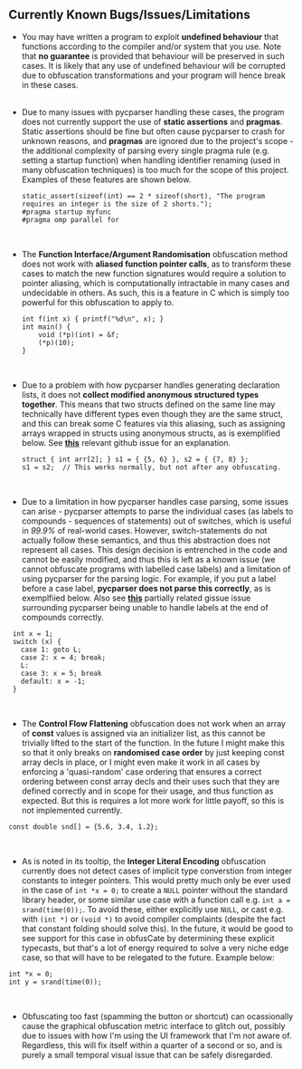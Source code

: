 ## **Currently Known Bugs/Issues/Limitations**
 - You may have written a program to exploit **undefined behaviour** that functions according to the compiler and/or system that you use. Note that **no guarantee** is provided that behaviour will be preserved in such cases. It is likely that any use of undefined behaviour will be corrupted due to obfuscation transformations and your program will hence break in these cases.
<br></br>

 - Due to many issues with pycparser handling these cases, the program does not currently support the use of **static assertions** and **pragmas**. Static assertions should be fine but often cause pycparser to crash for unknown reasons, and **pragmas** are ignored due to the project's scope - the additional complexity of parsing every single pragma rule (e.g. setting a startup function) when handling identifier renaming (used in many obfuscation techniques) is too much for the scope of this project. Examples of these features are shown below.
   ```
   static_assert(sizeof(int) == 2 * sizeof(short), "The program requires an integer is the size of 2 shorts.");
   #pragma startup myfunc
   #pragma omp parallel for
   ```
<br>
   
 - The **Function Interface/Argument Randomisation** obfuscation method does not work with **aliased function pointer calls**, as to transform these cases to match the new function signatures would require a solution to pointer aliasing, which is computationally intractable in many cases and undecidable in others. As such, this is a feature in C which is simply too powerful for this obfuscation to apply to.
   ```
   int f(int x) { printf("%d\n", x); }
   int main() {
       void (*p)(int) = &f;
       (*p)(10);
   }
   ```
<br>

 - Due to a problem with how pycparser handles generating declaration lists, it does not **collect modified anonymous structured types together**. This means that two structs defined on the same line may technically have different types even though they are the same struct, and this can break some C features via this aliasing, such as assigning arrays wrapped in structs using anonymous structs, as is exemplified below. See [**this**](https://github.com/eliben/pycparser/issues/304) relevant github issue for an explanation.
     ```    
     struct { int arr[2]; } s1 = { {5, 6} }, s2 = { {7, 8} };
    s1 = s2;  // This works normally, but not after any obfuscating.
    ```
<br>

 - Due to a limitation in how pycparser handles case parsing, some issues can arise - pycparser attempts to parse the individual cases (as labels to compounds - sequences of statements) out of switches, which is useful in *99.9%* of real-world cases. However, switch-statements do not actually follow these semantics, and thus this abstraction does not represent all cases. This design decision is entrenched in the code and cannot be easily modified, and thus this is left as a known issue (we cannot obfuscate programs with labelled case labels) and a limitation of using pycparser for the parsing logic.  For example, if you put a label before a case label, **pycparser does not parse this correctly**, as is exemplfiied below. Also see [**this**](https://github.com/eliben/pycparser/issues/484) partially related gissue issue surrounding pycparser being unable to handle labels at the end of compounds correctly.  
 ```
  int x = 1;
  switch (x) {
    case 1: goto L;
    case 2: x = 4; break;
    L:
    case 3: x = 5; break
    default: x = -1;
  }
  ``` 
  <br>

 - The **Control Flow Flattening** obfuscation does not work when an array of **const** values is assigned via an initializer list, as this cannot be trivially lifted to the start of the function. In the future I might make this so that it only breaks on **randomised case order** by just keeping const array decls in place, or I might even make it work in all cases by enforcing a 'quasi-random' case ordering that ensures a correct ordering between const array decls and their uses such that they are defined correctly and in scope for their usage, and thus function as expected. But this is requires a lot more work for little payoff, so this is not implemented currently.

 ```
 const double snd[] = {5.6, 3.4, 1.2};
 ```
 <br>

 - As is noted in its tooltip, the **Integer Literal Encoding** obfuscation currently does not detect cases of implicit type converstion from integer constants to integer pointers. This would pretty much only be ever used in the case of `int *x = 0;` to create a `NULL` pointer without the standard library header, or some similar use case with a function call e.g. `int a = srand(time(0));`. To avoid these, either explicitly use `NULL`, or cast e.g. with `(int *)` or `(void *)` to avoid compiler complaints (despite the fact that constant folding should solve this). In the future, it would be good to see support for this case in obfusCate by determining these explicit typecasts, but that's a lot of energy required to solve a very niche edge case, so that will have to be relegated to the future. Example below:
 ```
 int *x = 0;
 int y = srand(time(0));
 ```
 <br>

 - Obfuscating too fast (spamming the button or shortcut) can ocassionally cause the graphical obfuscation metric interface to glitch out, possibly due to issues with how I'm using the UI framework that I'm not aware of. Regardless, this will fix itself within a quarter of a second or so, and is purely a small temporal visual issue that can be safely disregarded.

